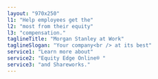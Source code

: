 ```yaml
---
layout: "970x250"
l1: "Help employees get the"
l2: "most from their equity"
l3: "compensation."
taglineTitle: "Morgan Stanley at Work"
taglineSlogan: "Your company<br /> at its best"
service1: "Learn more about"
service2: "Equity Edge Online® "
service3: "and Shareworks."
---
```

